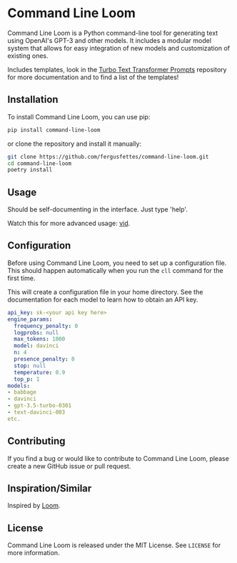 # Command Line Loom

Command Line Loom is a Python command-line tool for generating text using OpenAI's GPT-3 and other models. It includes a modular model system that allows for easy integration of new models and customization of existing ones.

Includes templates, look in the [Turbo Text Transformer Prompts](https://github.com/fergusfettes/turbo-text-transformer-prompts) repository for more documentation and to find a list of the templates!

## Installation

To install Command Line Loom, you can use pip:

```sh
pip install command-line-loom
```

or clone the repository and install it manually:

```sh
git clone https://github.com/fergusfettes/command-line-loom.git
cd command-line-loom
poetry install
```

## Usage

Should be self-documenting in the interface. Just type 'help'.

Watch this for more advanced usage: [vid](https://asciinema.org/a/tLpxm9FdW6gKdJztRnAPAOl7X).

## Configuration

Before using Command Line Loom, you need to set up a configuration file. This should happen automatically when you run the `cll` command for the first time.

This will create a configuration file in your home directory. See the documentation for each model to learn how to obtain an API key.

```~/.config/cll/openai.yaml
api_key: sk-<your api key here>
engine_params:
  frequency_penalty: 0
  logprobs: null
  max_tokens: 1000
  model: davinci
  n: 4
  presence_penalty: 0
  stop: null
  temperature: 0.9
  top_p: 1
models:
- babbage
- davinci
- gpt-3.5-turbo-0301
- text-davinci-003
etc.
```

## Contributing

If you find a bug or would like to contribute to Command Line Loom, please create a new GitHub issue or pull request.

## Inspiration/Similar

Inspired by [Loom](https://github.com/socketteer/loom).

## License

Command Line Loom is released under the MIT License. See `LICENSE` for more information.
